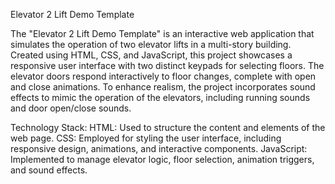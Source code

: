 Elevator 2 Lift Demo Template

The "Elevator 2 Lift Demo Template" is an interactive web application that simulates the operation of two elevator lifts in a multi-story building.
Created using HTML, CSS, and JavaScript, this project showcases a responsive user interface with two distinct keypads for selecting floors. 
The elevator doors respond interactively to floor changes, complete with open and close animations. 
To enhance realism, the project incorporates sound effects to mimic the operation of the elevators, including running sounds and door open/close sounds.

Technology Stack:
HTML: Used to structure the content and elements of the web page.
CSS: Employed for styling the user interface, including responsive design, animations, and interactive components.
JavaScript: Implemented to manage elevator logic, floor selection, animation triggers, and sound effects.
